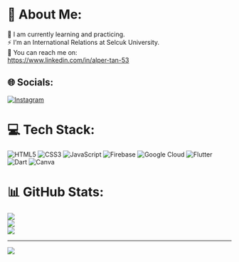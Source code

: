 # 💫 About Me:
🔭 I am currently learning and practicing. <br>⚡ I’m an International Relations at Selcuk University. <br>💬 You can reach me on: <br>https://www.linkedin.com/in/alper-tan-53<br>


## 🌐 Socials:
[![Instagram](https://img.shields.io/badge/Instagram-%23E4405F.svg?logo=Instagram&logoColor=white)](https://instagram.com/alprtan) 

# 💻 Tech Stack:
![HTML5](https://img.shields.io/badge/html5-%23E34F26.svg?style=for-the-badge&logo=html5&logoColor=white) ![CSS3](https://img.shields.io/badge/css3-%231572B6.svg?style=for-the-badge&logo=css3&logoColor=white) ![JavaScript](https://img.shields.io/badge/javascript-%23323330.svg?style=for-the-badge&logo=javascript&logoColor=%23F7DF1E) ![Firebase](https://img.shields.io/badge/firebase-%23039BE5.svg?style=for-the-badge&logo=firebase) ![Google Cloud](https://img.shields.io/badge/Google%20Cloud-%234285F4.svg?style=for-the-badge&logo=google-cloud&logoColor=white) ![Flutter](https://img.shields.io/badge/Flutter-%2302569B.svg?style=for-the-badge&logo=Flutter&logoColor=white) ![Dart](https://img.shields.io/badge/dart-%230175C2.svg?style=for-the-badge&logo=dart&logoColor=white) ![Canva](https://img.shields.io/badge/Canva-%2300C4CC.svg?style=for-the-badge&logo=Canva&logoColor=white)
# 📊 GitHub Stats:
![](https://github-readme-stats.vercel.app/api?username=alpertann&theme=dark&hide_border=false&include_all_commits=false&count_private=false)<br/>
![](https://github-readme-streak-stats.herokuapp.com/?user=alpertann&theme=dark&hide_border=false)<br/>
![](https://github-readme-stats.vercel.app/api/top-langs/?username=alpertann&theme=dark&hide_border=false&include_all_commits=false&count_private=false&layout=compact)

---
[![](https://visitcount.itsvg.in/api?id=alpertann&icon=0&color=0)](https://visitcount.itsvg.in)

<!-- Proudly created with GPRM ( https://gprm.itsvg.in ) -->
